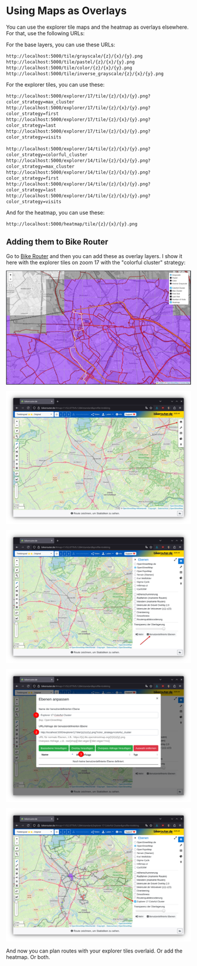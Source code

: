 # Using Maps as Overlays

You can use the explorer tile maps and the heatmap as overlays elsewhere. For that, use the following URLs:

For the base layers, you can use these URLs:

```
http://localhost:5000/tile/grayscale/{z}/{x}/{y}.png
http://localhost:5000/tile/pastel/{z}/{x}/{y}.png
http://localhost:5000/tile/color/{z}/{x}/{y}.png
http://localhost:5000/tile/inverse_grayscale/{z}/{x}/{y}.png
```

For the explorer tiles, you can use these:

```
http://localhost:5000/explorer/17/tile/{z}/{x}/{y}.png?color_strategy=max_cluster
http://localhost:5000/explorer/17/tile/{z}/{x}/{y}.png?color_strategy=first
http://localhost:5000/explorer/17/tile/{z}/{x}/{y}.png?color_strategy=last
http://localhost:5000/explorer/17/tile/{z}/{x}/{y}.png?color_strategy=visits

http://localhost:5000/explorer/14/tile/{z}/{x}/{y}.png?color_strategy=colorful_cluster
http://localhost:5000/explorer/14/tile/{z}/{x}/{y}.png?color_strategy=max_cluster
http://localhost:5000/explorer/14/tile/{z}/{x}/{y}.png?color_strategy=first
http://localhost:5000/explorer/14/tile/{z}/{x}/{y}.png?color_strategy=last
http://localhost:5000/explorer/14/tile/{z}/{x}/{y}.png?color_strategy=visits
```

And for the heatmap, you can use these:

```
http://localhost:5000/heatmap/tile/{z}/{x}/{y}.png
```

## Adding them to Bike Router

Go to [Bike Router](https://bikerouter.de) and then you can add these as overlay layers. I show it here with the explorer tiles on zoom 17 with the "colorful cluster" strategy:

![](images/bikerouter-overlay-1.png)

![](images/bikerouter-overlay-2.png)

![](images/bikerouter-overlay-3.png)

![](images/bikerouter-overlay-4.png)

![](images/bikerouter-overlay-5.png)

And now you can plan routes with your explorer tiles overlaid. Or add the heatmap. Or both.